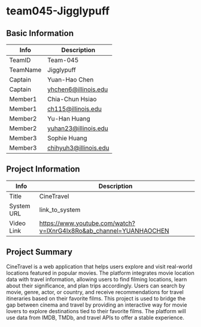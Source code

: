# team045-Jigglypuff

## Basic Information

|   Info      |        Description     |
| ----------- | ---------------------- |
| TeamID      |        Team-045        |
| TeamName    |         Jigglypuff     |
| Captain     |       Yuan-Hao Chen    |
| Captain     |  yhchen6@illinois.edu  |
| Member1     |        Chia-Chun Hsiao |
| Member1     |   ch115@illinois.edu   |
| Member2     |     Yu-Han Huang       |
| Member2     |  yuhan23@illinois.edu  |
| Member3     |        Sophie Huang    |
| Member3     |  chihyuh3@illinois.edu |

## Project Information

|   Info      |        Description     |
| ----------- | ---------------------- |
|  Title      |       CineTravel       |
| System URL  |      link_to_system    |
| Video Link  |      https://www.youtube.com/watch?v=lXnrG4Ix8Ro&ab_channel=YUANHAOCHEN    |

## Project Summary

CineTravel is a web application that helps users explore and visit real-world locations featured in popular movies.
The platform integrates movie location data with travel information, allowing users to find filming locations, learn about their significance, and plan trips accordingly. 
Users can search by movie, genre, actor, or country, and receive recommendations for travel itineraries based on their favorite films.
This project is used to bridge the gap between cinema and travel by providing an interactive way for movie lovers to explore destinations tied to their favorite films. 
The platform will use data from IMDB, TMDb, and travel APIs to offer a stable experience.
